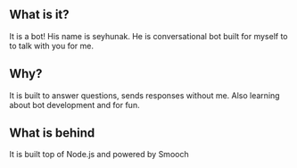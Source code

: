 ## What is it? 
It is a bot! His name is seyhunak. He is conversational bot built for myself to to talk with you for me.

## Why?
It is built to answer questions, sends responses without me. Also learning about bot development and for fun.

## What is behind
It is built top of Node.js and powered by Smooch
